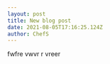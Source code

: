```yaml
---
layout: post
title: New blog post
date: 2021-08-05T17:16:25.124Z
author: ChefS
---
```

fwfre vwvr r vreer